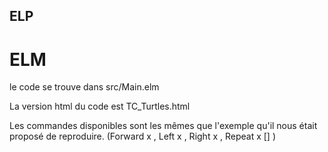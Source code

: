 ## ELP

# ELM

le code se trouve dans src/Main.elm

La version html du code est TC_Turtles.html

Les commandes disponibles sont les mêmes que l'exemple qu'il nous était proposé de reproduire. (Forward x , Left x , Right x , Repeat x [] )
